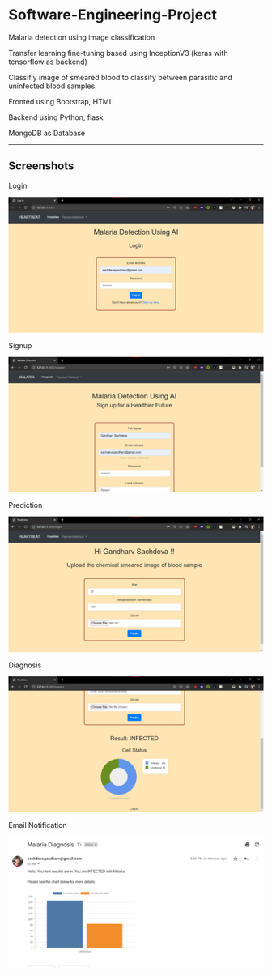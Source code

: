 # Software-Engineering-Project

Malaria detection using image classification

Transfer learning fine-tuning based using InceptionV3 (keras with tensorflow as backend)

Classifiy image of smeared blood to classify between parasitic and uninfected blood samples.

Fronted using Bootstrap, HTML

Backend using Python, flask

MongoDB as Database

<hr>

## Screenshots

Login

![Screenshot](Screenshots/login.png)

Signup

![Screenshot](Screenshots/signup.png)

Prediction

![Screenshot](Screenshots/prediction.png)

Diagnosis

![Screenshot](Screenshots/diagnosis.png)

Email Notification

![Screenshot](Screenshots/email.png)
